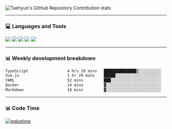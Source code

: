 ![Taehyun's GitHub Repository Contribution stats](https://github-contributor-stats.vercel.app/api?username=croatialu&combine_all_yearly_contributions=true)

<hr>

### 💻 Languages and Tools

<code><a href="https://nodejs.org/en"><img src="https://api.iconify.design/skill-icons:nodejs-light.svg" /></a></code>
<code><a href="https://www.typescriptlang.org/"><img src="https://api.iconify.design/logos:typescript-icon.svg" /></a></code>
<code><a href="https://react.dev"><img src="https://api.iconify.design/logos:react.svg" /></a></code>
<code><a href="https://github.com/vuejs/core"><img src="https://api.iconify.design/logos:vue.svg" /></a></code> 
<code><a href="https://www.docker.com/"><img src="https://api.iconify.design/logos:docker-icon.svg" /></a></code> 

<hr>

### 📊 Weekly development breakdown

<!--START_SECTION:waka-->

```txt
TypeScript                 4 hrs 20 mins   ██████████████▒░░░░░░░░░░   57.46 %
Vue.js                     1 hr 29 mins    █████░░░░░░░░░░░░░░░░░░░░   19.84 %
YAML                       52 mins         ███░░░░░░░░░░░░░░░░░░░░░░   11.66 %
Docker                     14 mins         ▓░░░░░░░░░░░░░░░░░░░░░░░░   03.30 %
Markdown                   10 mins         ▓░░░░░░░░░░░░░░░░░░░░░░░░   02.30 %
```

<!--END_SECTION:waka-->

<hr>

### 📊 Code Time

[![wakatime](https://wakatime.com/badge/user/385c169e-5cb1-4640-b485-74e2af473e5d.svg)](https://wakatime.com/@croatialu)

